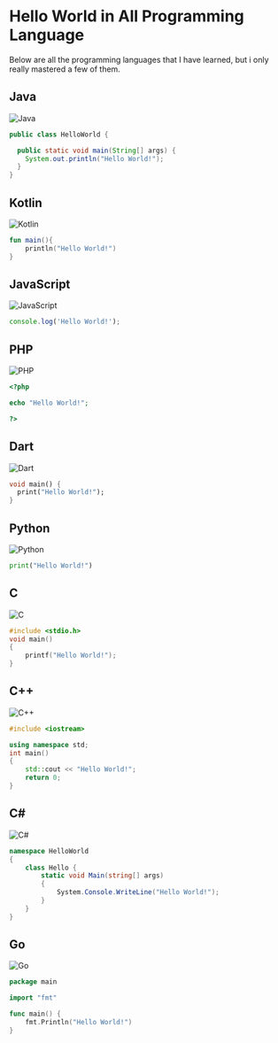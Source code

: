 # Hello World in All Programming Language

Below are all the programming languages that I have learned, but i only really mastered a few of them.

## Java

![Java](https://img.shields.io/badge/java-%23ED8B00.svg?style=for-the-badge&logo=java&logoColor=white)

```java
public class HelloWorld {

  public static void main(String[] args) {
    System.out.println("Hello World!");
  }
}
```

## Kotlin

![Kotlin](https://img.shields.io/badge/kotlin-%230095D5.svg?style=for-the-badge&logo=kotlin&logoColor=white)

```kotlin
fun main(){
    println("Hello World!")
}
```

## JavaScript

![JavaScript](https://img.shields.io/badge/javascript-%23323330.svg?style=for-the-badge&logo=javascript&logoColor=%23F7DF1E)

```javascript
console.log('Hello World!');
```

## PHP

![PHP](https://img.shields.io/badge/php-%23777BB4.svg?style=for-the-badge&logo=php&logoColor=white)

```php
<?php

echo "Hello World!";

?>
```

## Dart

![Dart](https://img.shields.io/badge/dart-%230175C2.svg?style=for-the-badge&logo=dart&logoColor=white)

```dart
void main() {
  print("Hello World!");
}
```

## Python

![Python](https://img.shields.io/badge/python-3670A0?style=for-the-badge&logo=python&logoColor=ffdd54)

```python
print("Hello World!")
```

## C

![C](https://img.shields.io/badge/c-%2300599C.svg?style=for-the-badge&logo=c&logoColor=white)

```c
#include <stdio.h>
void main()
{
    printf("Hello World!");
}
```

## C++

![C++](https://img.shields.io/badge/c++-%2300599C.svg?style=for-the-badge&logo=c%2B%2B&logoColor=white)

```cpp
#include <iostream>

using namespace std;
int main()
{
    std::cout << "Hello World!";
    return 0;
}
```

## C#

![C#](https://img.shields.io/badge/c%23-%23239120.svg?style=for-the-badge&logo=c-sharp&logoColor=white)

```cs
namespace HelloWorld
{
    class Hello {
        static void Main(string[] args)
        {
            System.Console.WriteLine("Hello World!");
        }
    }
}
```

## Go

![Go](https://img.shields.io/badge/go-%2300ADD8.svg?style=for-the-badge&logo=go&logoColor=white)

```go
package main

import "fmt"

func main() {
	fmt.Println("Hello World!")
}
```
